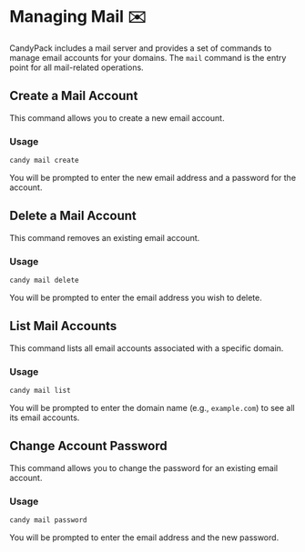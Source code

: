 # Managing Mail ✉️

CandyPack includes a mail server and provides a set of commands to manage email accounts for your domains. The `mail` command is the entry point for all mail-related operations.

## Create a Mail Account
This command allows you to create a new email account.

### Usage
```bash
candy mail create
```
You will be prompted to enter the new email address and a password for the account.

## Delete a Mail Account
This command removes an existing email account.

### Usage
```bash
candy mail delete
```
You will be prompted to enter the email address you wish to delete.

## List Mail Accounts
This command lists all email accounts associated with a specific domain.

### Usage
```bash
candy mail list
```
You will be prompted to enter the domain name (e.g., `example.com`) to see all its email accounts.

## Change Account Password
This command allows you to change the password for an existing email account.

### Usage
```bash
candy mail password
```
You will be prompted to enter the email address and the new password.
